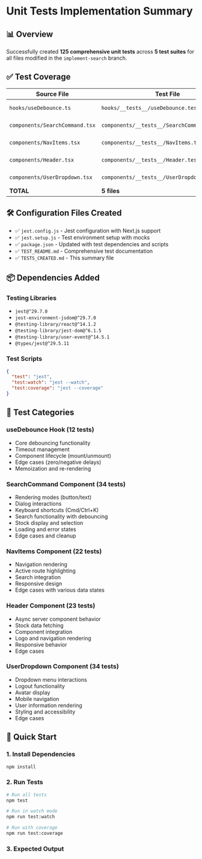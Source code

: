 # Unit Tests Implementation Summary

## 📊 Overview

Successfully created **125 comprehensive unit tests** across **5 test suites** for all files modified in the `implement-search` branch.

## ✅ Test Coverage

| Source File | Test File | Tests | Status |
|------------|-----------|-------|--------|
| `hooks/useDebounce.ts` | `hooks/__tests__/useDebounce.test.ts` | 12 | ✅ Complete |
| `components/SearchCommand.tsx` | `components/__tests__/SearchCommand.test.tsx` | 34 | ✅ Complete |
| `components/NavItems.tsx` | `components/__tests__/NavItems.test.tsx` | 22 | ✅ Complete |
| `components/Header.tsx` | `components/__tests__/Header.test.tsx` | 23 | ✅ Complete |
| `components/UserDropdown.tsx` | `components/__tests__/UserDropdown.test.tsx` | 34 | ✅ Complete |
| **TOTAL** | **5 files** | **125** | **✅ Done** |

## 🛠️ Configuration Files Created

- ✅ `jest.config.js` - Jest configuration with Next.js support
- ✅ `jest.setup.js` - Test environment setup with mocks
- ✅ `package.json` - Updated with test dependencies and scripts
- ✅ `TEST_README.md` - Comprehensive test documentation
- ✅ `TESTS_CREATED.md` - This summary file

## 📦 Dependencies Added

### Testing Libraries
- `jest@^29.7.0`
- `jest-environment-jsdom@^29.7.0`
- `@testing-library/react@^14.1.2`
- `@testing-library/jest-dom@^6.1.5`
- `@testing-library/user-event@^14.5.1`
- `@types/jest@^29.5.11`

### Test Scripts
```json
{
  "test": "jest",
  "test:watch": "jest --watch",
  "test:coverage": "jest --coverage"
}
```

## 🎯 Test Categories

### useDebounce Hook (12 tests)
- Core debouncing functionality
- Timeout management
- Component lifecycle (mount/unmount)
- Edge cases (zero/negative delays)
- Memoization and re-rendering

### SearchCommand Component (34 tests)
- Rendering modes (button/text)
- Dialog interactions
- Keyboard shortcuts (Cmd/Ctrl+K)
- Search functionality with debouncing
- Stock display and selection
- Loading and error states
- Edge cases and cleanup

### NavItems Component (22 tests)
- Navigation rendering
- Active route highlighting
- Search integration
- Responsive design
- Edge cases with various data states

### Header Component (23 tests)
- Async server component behavior
- Stock data fetching
- Component integration
- Logo and navigation rendering
- Responsive behavior
- Edge cases

### UserDropdown Component (34 tests)
- Dropdown menu interactions
- Logout functionality
- Avatar display
- Mobile navigation
- User information rendering
- Styling and accessibility
- Edge cases

## 🚀 Quick Start

### 1. Install Dependencies
```bash
npm install
```

### 2. Run Tests
```bash
# Run all tests
npm test

# Run in watch mode
npm run test:watch

# Run with coverage
npm run test:coverage
```

### 3. Expected Output